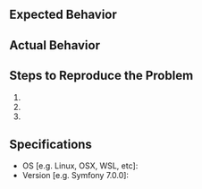 ## Expected Behavior


## Actual Behavior


## Steps to Reproduce the Problem

1.
2.
3.

## Specifications

- OS [e.g. Linux, OSX, WSL, etc]:
- Version [e.g. Symfony 7.0.0]:
